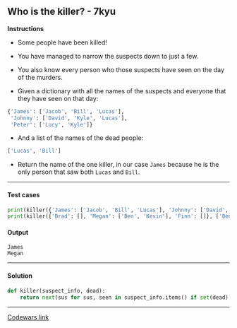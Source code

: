 ## Who is the killer? - 7kyu

**Instructions**

- Some people have been killed!

- You have managed to narrow the suspects down to just a few.

- You also know every person who those suspects have seen on the day of the murders.

- Given a dictionary with all the names of the suspects and everyone that they have seen on that day:

```python
{'James': ['Jacob', 'Bill', 'Lucas'],
 'Johnny': ['David', 'Kyle', 'Lucas'],
 'Peter': ['Lucy', 'Kyle']}
```

- And a list of the names of the dead people:

```python
['Lucas', 'Bill']
```

- Return the name of the one killer, in our case `James` because he is the only person that saw both `Lucas` and `Bill`.

---

#### Test cases

```python
print(killer({'James': ['Jacob', 'Bill', 'Lucas'], 'Johnny': ['David', 'Kyle', 'Lucas'], 'Peter': ['Lucy', 'Kyle']}, ['Lucas', 'Bill']))
print(killer({'Brad': [], 'Megan': ['Ben', 'Kevin'], 'Finn': []}, ['Ben']))
```

#### Output

```
James
Megan
```

---

#### Solution

```python
def killer(suspect_info, dead):
    return next(sus for sus, seen in suspect_info.items() if set(dead).issubset(seen))
```

---

[Codewars link](https://www.codewars.com/kata/5f709c8fb0d88300292a7a9d)
